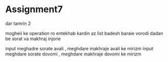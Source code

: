 # Assignment7
dar tamrin 2 

mogheii ke operation ro entekhab kardin az list badesh baraie  vorodi dadan be sorat va makhraj injorie


input meghadre sorate avali , meghdare makhraje avali ke mirizm 
input meghdare sorate dovomi , meghdare makhraje dovomi ke mirizm 

